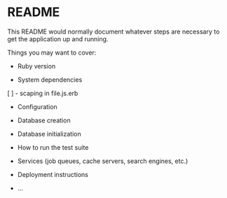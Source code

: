 # README

This README would normally document whatever steps are necessary to get the
application up and running.

Things you may want to cover:

* Ruby version

* System dependencies

[ ] - scaping in file.js.erb

* Configuration

* Database creation

* Database initialization

* How to run the test suite

* Services (job queues, cache servers, search engines, etc.)

* Deployment instructions

* ...
